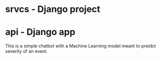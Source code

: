 # srvcs - Django project
# api - Django app
This is a simple chatbot with a Machine Learning model meant to preidct severity of an event.

